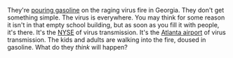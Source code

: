 They're <a href="https://www.buzzfeednews.com/article/mollyhensleyclancy/georgia-school-reopening-photo-paulding-county">pouring gasoline</a> on the raging virus fire in Georgia. They don't get something simple. The virus is everywhere. You may think for some reason it isn't in that empty school building, but as soon as you fill it with people, it's there. It's the <a href="https://en.wikipedia.org/wiki/New_York_Stock_Exchange">NYSE</a> of virus transmission. It's the <a href="https://en.wikipedia.org/wiki/Hartsfield%E2%80%93Jackson_Atlanta_International_Airport">Atlanta airport</a> of virus transmission. The kids and adults are walking into the fire, doused in gasoline. What do they <i>think</i> will happen?
